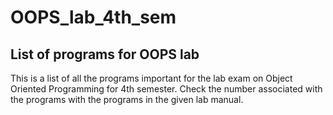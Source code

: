 # OOPS_lab_4th_sem
## List of programs for OOPS lab
This is a list of all the programs important for the lab exam on Object Oriented Programming for 4th semester.
Check the number associated with the programs with the programs in the given lab manual.
